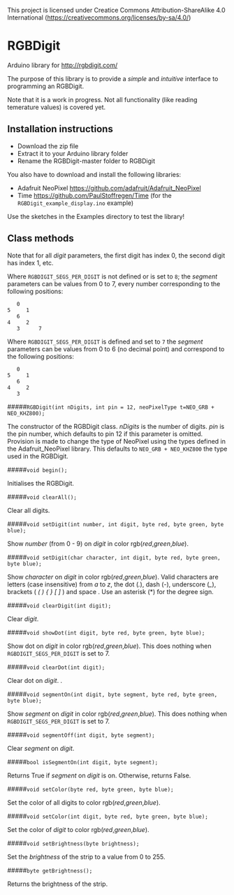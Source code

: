 This project is licensed under Creatice Commons Attribution-ShareAlike 4.0 International (https://creativecommons.org/licenses/by-sa/4.0/)

# RGBDigit
Arduino library for http://rgbdigit.com/

The purpose of this library is to provide a *simple* and *intuitive* interface to programming an RGBDigit.

Note that it is a work in progress. Not all functionality (like reading temerature values) is covered yet.

## Installation instructions
* Download the zip file
* Extract it to your Arduino library folder
* Rename the RGBDigit-master folder to RGBDigit
 
You also have to download and install the following libraries:
* Adafruit NeoPixel https://github.com/adafruit/Adafruit_NeoPixel
* Time https://github.com/PaulStoffregen/Time (for the `RGBDigit_example_display.ino` example)

Use the sketches in the Examples directory to test the library!

## Class methods
Note that for all *digit* parameters, the first digit has index 0, the second digit has index 1, etc.

Where `RGBDIGIT_SEGS_PER_DIGIT` is not defined or is set to `8`; the *segment* parameters can be values from 0 to 7, every number corresponding to the following positions:

       0
    5     1
       6
    4     2
       3      7

Where `RGBDIGIT_SEGS_PER_DIGIT` is defined and set to `7` the *segment* parameters can be values from 0 to 6 (no decimal point) and correspond to the following positions:

       0
    5     1
       6
    4     2
       3

#####```RGBDigit(int nDigits, int pin = 12, neoPixelType t=NEO_GRB + NEO_KHZ800);```

The constructor of the RGBDigit class. *nDigits* is the number of digits. *pin* is the pin number, which defaults to pin 12 if this parameter is omitted.  Provision is made to change the type of NeoPixel using the types defined in the Adafruit_NeoPixel library.  This defaults to `NEO_GRB + NEO_KHZ800` the type used in the RGBDigit.

#####```void begin();```

Initialises the RGBDigit.

#####```void clearAll();```

Clear all digits.

#####```void setDigit(int number, int digit, byte red, byte green, byte blue);```

Show *number* (from 0 - 9) on *digit* in color rgb(*red*,*green*,*blue*).

#####```void setDigit(char character, int digit, byte red, byte green, byte blue);```

Show *character* on *digit* in color rgb(*red*,*green*,*blue*). Valid characters are letters (case insensitive) from *a* to *z*, the dot (*.*), dash (*-*), underscore (*_*), brackets ( *( ) { } [ ]* ) and space . Use an asterisk (*) for the degree sign.

#####```void clearDigit(int digit);```

Clear *digit*.

#####```void showDot(int digit, byte red, byte green, byte blue);```

Show dot on *digit* in color rgb(*red*,*green*,*blue*). This does nothing when `RGBDIGIT_SEGS_PER_DIGIT` is set to 7.

#####```void clearDot(int digit);```

Clear dot on *digit*. .

#####```void segmentOn(int digit, byte segment, byte red, byte green, byte blue);```

Show *segment* on *digit* in color rgb(*red*,*green*,*blue*). This does nothing when `RGBDIGIT_SEGS_PER_DIGIT` is set to 7.

#####```void segmentOff(int digit, byte segment);```

Clear *segment* on *digit*.

#####```bool isSegmentOn(int digit, byte segment);```

Returns True if *segment* on *digit* is on. Otherwise, returns False.

#####```void setColor(byte red, byte green, byte blue);```

Set the color of all digits to color rgb(*red*,*green*,*blue*).

#####```void setColor(int digit, byte red, byte green, byte blue);```

Set the color of *digit* to color rgb(*red*,*green*,*blue*).

#####```void setBrightness(byte brightness);```

Set the *brightness* of the strip to a value from 0 to 255.

#####```byte getBrightness();```

Returns the brightness of the strip.
